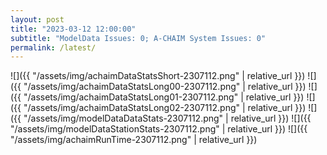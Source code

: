 ```yaml
---
layout: post
title: "2023-03-12 12:00:00"
subtitle: "ModelData Issues: 0; A-CHAIM System Issues: 0"
permalink: /latest/
---
```


![]({{ "/assets/img/achaimDataStatsShort-2307112.png" | relative_url }})
![]({{ "/assets/img/achaimDataStatsLong00-2307112.png" | relative_url }})
![]({{ "/assets/img/achaimDataStatsLong01-2307112.png" | relative_url }})
![]({{ "/assets/img/achaimDataStatsLong02-2307112.png" | relative_url }})
![]({{ "/assets/img/modelDataDataStats-2307112.png" | relative_url }})
![]({{ "/assets/img/modelDataStationStats-2307112.png" | relative_url }})
![]({{ "/assets/img/achaimRunTime-2307112.png" | relative_url }})



